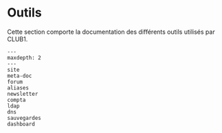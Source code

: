 Outils
======

Cette section comporte la documentation des différents outils utilisés par CLUB1.

```{toctree}
---
maxdepth: 2
---
site
meta-doc
forum
aliases
newsletter
compta
ldap
dns
sauvegardes
dashboard
```
